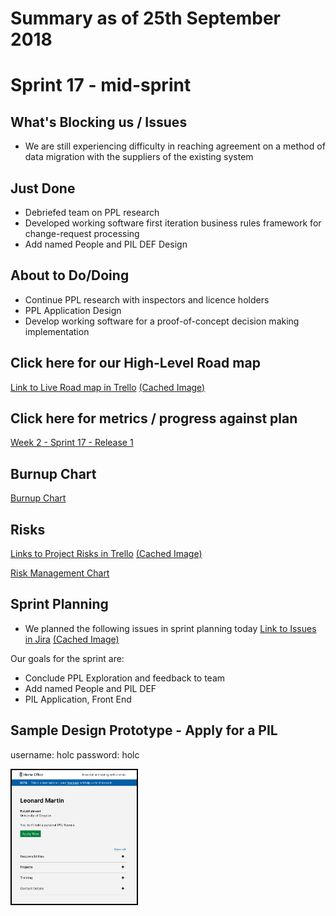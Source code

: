 # Summary as of 25th September 2018 

# Sprint 17 - mid-sprint

## What's Blocking us / Issues
* We are still experiencing difficulty in reaching agreement on a method of data migration with the suppliers of the existing system 

## Just Done
* Debriefed team on PPL research
* Developed working software first iteration business rules framework for change-request processing 
* Add named People and PIL DEF Design

## About to Do/Doing
* Continue PPL research with inspectors and licence holders
* PPL Application Design
* Develop working software for a proof-of-concept decision making implementation

## Click here for our High-Level Road map
[Link to Live Road map in Trello](https://trello.com/b/gDQdE01u/asl-roadmap)    [\(Cached Image\)](graphs/ASLRoadMap25092018.jpg)

## Click here for metrics / progress against plan
[Week 2 - Sprint 17 - Release 1](graphs/progress25092018.png)

## Burnup Chart
[Burnup Chart](burnup.md)

## Risks
[Links to Project Risks in Trello](https://trello.com/b/VuFuCL7t/risk-register-and-kpis-asl-delivery)    [\(Cached Image\)](graphs/ASLRiskRegister25092018.jpg)

[Risk Management Chart](graphs/risk25092018.png)

## Sprint Planning
* We planned the following issues in sprint planning today [Link to Issues in Jira](https://jira.digital.homeoffice.gov.uk/secure/RapidBoard.jspa?rapidView=261)    [\(Cached Image\)](graphs/sprint25092018.png)

Our goals for the sprint are:
* Conclude PPL Exploration and feedback to team
* Add named People and PIL DEF
* PIL Application, Front End

## Sample Design Prototype - Apply for a PIL
username: holc
password: holc

<a href="https://public-ui.notprod.asl.homeoffice.gov.uk/"><img src="graphs/proto1_25092018.png" alt="HTML5 Icon" width="200" style="border:2px solid black"></a>


